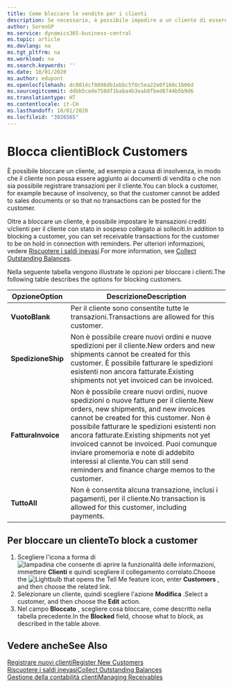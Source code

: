 ```yaml
---
title: Come bloccare le vendite per i clienti
description: Se necessario, è possibile impedire a un cliente di essere incluso nei documenti di vendita e in altre transazioni di vendita.
author: SorenGP
ms.service: dynamics365-business-central
ms.topic: article
ms.devlang: na
ms.tgt_pltfrm: na
ms.workload: na
ms.search.keywords: ''
ms.date: 10/01/2020
ms.author: edupont
ms.openlocfilehash: dc8014cf0896db1ebbc5f0c5ea22e0f160c1b06d
ms.sourcegitcommit: ddbb5cede750df1baba4b3eab8fbed6744b5b9d6
ms.translationtype: HT
ms.contentlocale: it-CH
ms.lasthandoff: 10/01/2020
ms.locfileid: "3926565"
---
```

# <a name="block-customers"></a><span data-ttu-id="5b336-103">Blocca clienti</span><span class="sxs-lookup"><span data-stu-id="5b336-103">Block Customers</span></span>
<span data-ttu-id="5b336-104">È possibile bloccare un cliente, ad esempio a causa di insolvenza, in modo che il cliente non possa essere aggiunto ai documenti di vendita o che non sia possibile registrare transazioni per il cliente.</span><span class="sxs-lookup"><span data-stu-id="5b336-104">You can block a customer, for example because of insolvency, so that the customer cannot be added to sales documents or so that no transactions can be posted for the customer.</span></span>

<span data-ttu-id="5b336-105">Oltre a bloccare un cliente, è possibile impostare le transazioni crediti v/clienti per il cliente con stato in sospeso collegato ai solleciti.</span><span class="sxs-lookup"><span data-stu-id="5b336-105">In addition to blocking a customer, you can set receivable transactions for the customer to be on hold in connection with reminders.</span></span> <span data-ttu-id="5b336-106">Per ulteriori informazioni, vedere [Riscuotere i saldi inevasi](receivables-collect-outstanding-balances.md).</span><span class="sxs-lookup"><span data-stu-id="5b336-106">For more information, see [Collect Outstanding Balances](receivables-collect-outstanding-balances.md).</span></span>   

<span data-ttu-id="5b336-107">Nella seguente tabella vengono illustrate le opzioni per bloccare i clienti.</span><span class="sxs-lookup"><span data-stu-id="5b336-107">The following table describes the options for blocking customers.</span></span>  

|<span data-ttu-id="5b336-108">Opzione</span><span class="sxs-lookup"><span data-stu-id="5b336-108">Option</span></span>|<span data-ttu-id="5b336-109">Descrizione</span><span class="sxs-lookup"><span data-stu-id="5b336-109">Description</span></span>|  
|--------------------|------------|  
|<span data-ttu-id="5b336-110">**Vuoto**</span><span class="sxs-lookup"><span data-stu-id="5b336-110">**Blank**</span></span>|<span data-ttu-id="5b336-111">Per il cliente sono consentite tutte le transazioni.</span><span class="sxs-lookup"><span data-stu-id="5b336-111">Transactions are allowed for this customer.</span></span>|
|<span data-ttu-id="5b336-112">**Spedizione**</span><span class="sxs-lookup"><span data-stu-id="5b336-112">**Ship**</span></span>|<span data-ttu-id="5b336-113">Non è possibile creare nuovi ordini e nuove spedizioni per il cliente.</span><span class="sxs-lookup"><span data-stu-id="5b336-113">New orders and new shipments cannot be created for this customer.</span></span> <span data-ttu-id="5b336-114">È possibile fatturare le spedizioni esistenti non ancora fatturate.</span><span class="sxs-lookup"><span data-stu-id="5b336-114">Existing shipments not yet invoiced can be invoiced.</span></span>|  
|<span data-ttu-id="5b336-115">**Fattura**</span><span class="sxs-lookup"><span data-stu-id="5b336-115">**Invoice**</span></span>|<span data-ttu-id="5b336-116">Non è possibile creare nuovi ordini, nuove spedizioni o nuove fatture per il cliente.</span><span class="sxs-lookup"><span data-stu-id="5b336-116">New orders, new shipments, and new invoices cannot be created for this customer.</span></span> <span data-ttu-id="5b336-117">Non è possibile fatturare le spedizioni esistenti non ancora fatturate.</span><span class="sxs-lookup"><span data-stu-id="5b336-117">Existing shipments not yet invoiced cannot be invoiced.</span></span> <span data-ttu-id="5b336-118">Puoi comunque inviare promemoria e note di addebito interessi al cliente.</span><span class="sxs-lookup"><span data-stu-id="5b336-118">You can still send reminders and finance charge memos to the customer.</span></span>|  
|<span data-ttu-id="5b336-119">**Tutto**</span><span class="sxs-lookup"><span data-stu-id="5b336-119">**All**</span></span>|<span data-ttu-id="5b336-120">Non è consentita alcuna transazione, inclusi i pagamenti, per il cliente.</span><span class="sxs-lookup"><span data-stu-id="5b336-120">No transaction is allowed for this customer, including payments.</span></span>|  

## <a name="to-block-a-customer"></a><span data-ttu-id="5b336-121">Per bloccare un cliente</span><span class="sxs-lookup"><span data-stu-id="5b336-121">To block a customer</span></span>  
1. <span data-ttu-id="5b336-122">Scegliere l'icona a forma di ![lampadina che consente di aprire la funzionalità delle informazioni](media/ui-search/search_small.png "Informazioni sull'operazione che si desidera eseguire"), immettere **Clienti** e quindi scegliere il collegamento correlato.</span><span class="sxs-lookup"><span data-stu-id="5b336-122">Choose the ![Lightbulb that opens the Tell Me feature](media/ui-search/search_small.png "Tell me what you want to do") icon, enter **Customers** , and then choose the related link.</span></span>
2. <span data-ttu-id="5b336-123">Selezionare un cliente, quindi scegliere l'azione **Modifica** .</span><span class="sxs-lookup"><span data-stu-id="5b336-123">Select a customer, and then choose the **Edit** action.</span></span>
3. <span data-ttu-id="5b336-124">Nel campo **Bloccato** , scegliere cosa bloccare, come descritto nella tabella precedente.</span><span class="sxs-lookup"><span data-stu-id="5b336-124">In the **Blocked** field, choose what to block, as described in the table above.</span></span>

## <a name="see-also"></a><span data-ttu-id="5b336-125">Vedere anche</span><span class="sxs-lookup"><span data-stu-id="5b336-125">See Also</span></span>  
[<span data-ttu-id="5b336-126">Registrare nuovi clienti</span><span class="sxs-lookup"><span data-stu-id="5b336-126">Register New Customers</span></span>](sales-how-register-new-customers.md)  
[<span data-ttu-id="5b336-127">Riscuotere i saldi inevasi</span><span class="sxs-lookup"><span data-stu-id="5b336-127">Collect Outstanding Balances</span></span>](receivables-collect-outstanding-balances.md)  
[<span data-ttu-id="5b336-128">Gestione della contabilità clienti</span><span class="sxs-lookup"><span data-stu-id="5b336-128">Managing Receivables</span></span>](receivables-manage-receivables.md)  
